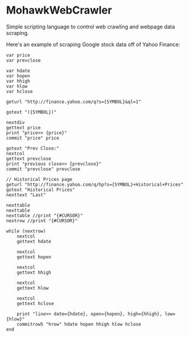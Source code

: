 # MohawkWebCrawler
Simple scripting language to control web crawling and webpage data scraping.

Here's an example of scraping Google stock data off of Yahoo Finance:

	var price
	var prevclose

	var hdate
	var hopen
	var hhigh
	var hlow
	var hclose
	
	geturl "http://finance.yahoo.com/q?s={SYMBOL}&ql=1"
	
	gotext "({SYMBOL})"
	
	nextdiv
	gettext price
	print "price>> {price}"
	commit "price" price
	
	gotext "Prev Close:"
	nextcol
	gettext prevclose
	print "previous close>> {prevclose}"
	commit "prevclose" prevclose
	
	// Historical Prices page 
	geturl "http://finance.yahoo.com/q/hp?s={SYMBOL}+Historical+Prices"
	gotext "Historical Prices"
	nexttext "Last"
	
	nexttable
	nexttable
	nexttable //print "{#CURSOR}"
	nextrow //print "{#CURSOR}"
	
	while (nextrow)
		nextcol
		gettext hdate
		
		nextcol
		gettext hopen
		
		nextcol
		gettext hhigh
		
		nextcol
		gettext hlow
		
		nextcol
		gettext hclose
		
		print "line>> date={hdate}, open={hopen}, high={hhigh}, low={hlow}"
		commitrow5 "hrow" hdate hopen hhigh hlow hclose
	end
